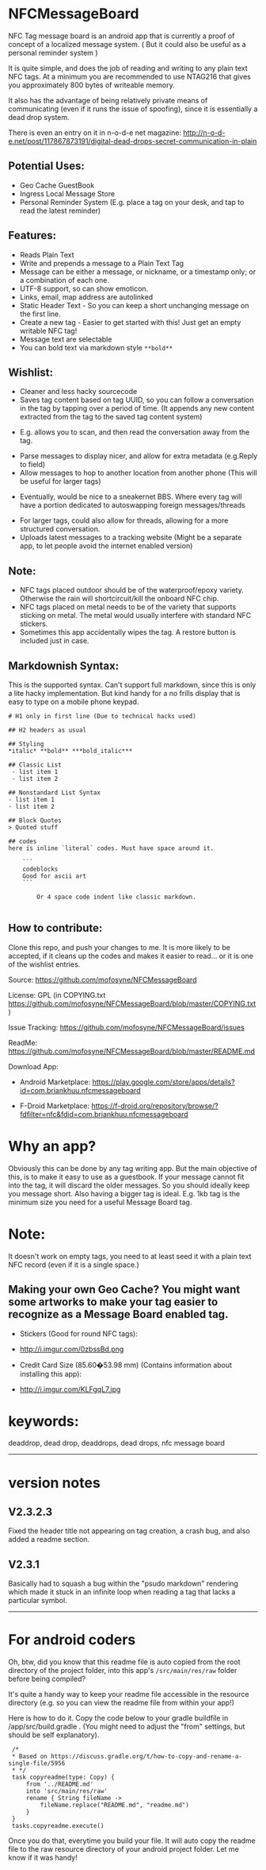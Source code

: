 # NFCMessageBoard

NFC Tag message board is an android app that is currently a proof of concept of a localized message system. 
( But it could also be useful as a personal reminder system )

It is quite simple, and does the job of reading and writing to any plain text NFC tags. At a minimum you are recommended to use NTAG216 that gives you approximately 800 bytes of writeable memory.

It also has the advantage of being relatively private means of communicating (even if it runs the issue of spoofing), since it is essentially a dead drop system.

There is even an entry on it in n-o-d-e net magazine: http://n-o-d-e.net/post/117867873191/digital-dead-drops-secret-communication-in-plain

## Potential Uses:

* Geo Cache GuestBook
* Ingress Local Message Store
* Personal Reminder System (E.g. place a tag on your desk, and tap to read the latest reminder)

## Features:

* Reads Plain Text
* Write and prepends a message to a Plain Text Tag
* Message can be either a message, or nickname, or a timestamp only; or a combination of each one.
* UTF-8 support, so can show emoticon.
* Links, email, map address are autolinked
* Static Header Text - So you can keep a short unchanging message on the first line.
* Create a new tag - Easier to get started with this! Just get an empty writable NFC tag!
* Message text are selectable
* You can bold text via markdown style `**bold**`

## Wishlist:

* Cleaner and less hacky sourcecode
* Saves tag content based on tag UUID, so you can follow a conversation in the tag by tapping over a period of time. (It appends any new content extracted from the tag to the saved tag content system)
 - E.g. allows you to scan, and then read the conversation away from the tag.
* Parse messages to display nicer, and allow for extra metadata (e.g.Reply to field)
* Allow messages to hop to another location from another phone (This will be useful for larger tags)
 - Eventually, would be nice to a sneakernet BBS. Where every tag will have a portion dedicated to autoswapping foreign messages/threads
* For larger tags, could also allow for threads, allowing for a more structured conversation. 
* Uploads latest messages to a tracking website (Might be a separate app, to let people avoid the internet enabled version)

## Note:

* NFC tags placed outdoor should be of the waterproof/epoxy variety. Otherwise the rain will shortcircuit/kill the onboard NFC chip.
* NFC tags placed on metal needs to be of the variety that supports sticking on metal. The metal would usually interfere with standard NFC stickers.
* Sometimes this app accidentally wipes the tag. A restore button is included just in case.

## Markdownish Syntax:

This is the supported syntax. Can't support full markdown, since this is only a lite hacky implementation. But kind handy for a no frills display that is easy to type on a mobile phone keypad.

```
# H1 only in first line (Due to technical hacks used)

## H2 headers as usual

## Styling
*italic* **bold** ***bold_italic***

## Classic List
 - list item 1
 - list item 2

## Nonstandard List Syntax
- list item 1
- list item 2

## Block Quotes
> Quoted stuff

## codes
here is inline `literal` codes. Must have space around it.
    
    ```
    codeblocks
    Good for ascii art
    ```
    
        Or 4 space code indent like classic markdown. 
    
```

## How to contribute:

Clone this repo, and push your changes to me. It is more likely to be accepted, if it cleans up the codes and makes it easier to read... or it is one of the wishlist entries.

Source: https://github.com/mofosyne/NFCMessageBoard

License: GPL (in COPYING.txt https://github.com/mofosyne/NFCMessageBoard/blob/master/COPYING.txt )

Issue Tracking: https://github.com/mofosyne/NFCMessageBoard/issues

ReadMe: https://github.com/mofosyne/NFCMessageBoard/blob/master/README.md

Download App:

* Android Marketplace: https://play.google.com/store/apps/details?id=com.briankhuu.nfcmessageboard 

* F-Droid Marketplace: https://f-droid.org/repository/browse/?fdfilter=nfc&fdid=com.briankhuu.nfcmessageboard 

# Why an app?
Obviously this can be done by any tag writing app. But the main objective of this, is to make it easy to use as a guestbook.
If your message cannot fit into the tag, it will discard the older messages. So you should ideally keep you message short.
Also having a bigger tag is ideal. E.g. 1kb tag is the minimum size you need for a useful Message Board tag.

# Note:

It doesn't work on empty tags, you need to at least seed it with a plain text NFC record (even if it is a single space.)

## Making your own Geo Cache? You might want some artworks to make your tag easier to recognize as a Message Board enabled tag.

* Stickers (Good for round NFC tags):
 - http://i.imgur.com/0zbssBd.png

* Credit Card Size (85.60�53.98 mm) (Contains information about installing this app):
 - http://i.imgur.com/KLFgqL7.jpg


# keywords:

deaddrop, dead drop, deaddrops, dead drops, nfc message board


-----


# version notes

## V2.3.2.3
Fixed the header title not appearing on tag creation, a crash bug, and also added a readme section.

## V2.3.1
 Basically had to squash a bug within the "psudo markdown" rendering which made it stuck in an infinite loop when reading a tag that lacks a particular symbol.




----------

# For android coders

Oh, btw, did you know that this readme file is auto copied from the root directory of the project folder, into this app's `/src/main/res/raw` folder before being compiled?

It's quite a handy way to keep your readme file accessible in the resource directory (e.g. so you can view the readme file from within your app!)

Here is how to do it. Copy the code below to your gradle buildfile in /app/src/build.gradle . (You might need to adjust the "from" settings, but should be self explanatory).

     /*
     * Based on https://discuss.gradle.org/t/how-to-copy-and-rename-a-single-file/5956
     * */
     task copyreadme(type: Copy) {
         from '../README.md'
         into 'src/main/res/raw'
         rename { String fileName ->
             fileName.replace("README.md", "readme.md")
         }
     }
     tasks.copyreadme.execute()

Once you do that, everytime you build your file. It will auto copy the readme file to the raw resource directory of your android project folder. Let me know if it was handy!